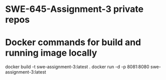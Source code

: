 # SWE-645-Assignment-3 private repos

# Docker commands for build and running image locally

docker build -t swe-assignment-3:latest .
docker run -d -p 8081:8080 swe-assignment-3:latest
